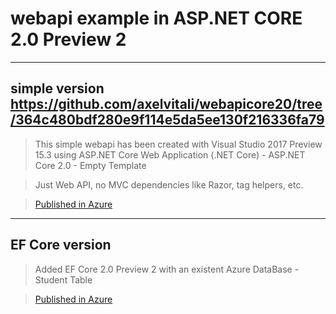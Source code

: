 # webapi example in ASP.NET CORE 2.0 Preview 2

------

## simple version https://github.com/axelvitali/webapicore20/tree/364c480bdf280e9f114e5da5ee130f216336fa79

> This simple webapi has been created with Visual Studio 2017 Preview 15.3 using ASP.NET Core Web Application (.NET Core) \- ASP.NET Core 2.0 \- Empty Template

> Just Web API, no MVC dependencies like Razor, tag helpers, etc.

> [Published in Azure](http://webapicore20.azurewebsites.net/api/values/GetSomeJson)

------

## EF Core version

> Added EF Core 2.0 Preview 2 with an existent Azure DataBase - Student Table

> [Published in Azure](http://webapicore20.azurewebsites.net/api/Students/GetStudents)

